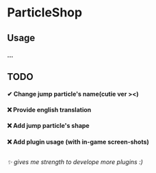 # ParticleShop

## Usage
#### ...

## TODO
#### ✔ Change jump particle's name(cutie ver ><)
#### ❌ Provide english translation
#### ❌ Add jump particle's shape
#### ❌ Add plugin usage (with in-game screen-shots)

##
###### ✨ gives me strength to develope more plugins :)
